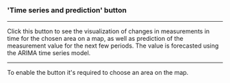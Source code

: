 ### <b> 'Time series and prediction' button </b>

***

Click this button to see the visualization of changes in measurements in time for the chosen area on a map, as well as prediction of the measurement value for the next few periods. The value is forecasted using the ARIMA time series model.

***

To enable the button it's required to choose an area on the map.